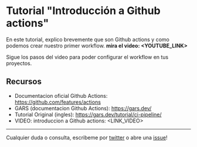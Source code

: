 # Tutorial "Introducción a Github actions"

En este tutorial, explico brevemente que son Github actions y como podemos crear nuestro primer workflow. **mira el video: <YOUTUBE_LINK>**

Sigue los pasos del video para poder configurar el workflow en tus proyectos.

## Recursos

- Documentacion oficial Github Actions: https://github.com/features/actions
- GARS (documentacion Github Actions): https://gars.dev/
- Tutorial Original (ingles): https://gars.dev/tutorial/ci-pipeline/
- VIDEO: introduccion a Github actions: <LINK_VIDEO>

---

Cualquier duda o consulta, escribeme por [twitter](https://hhg.link/twitter) o abre una [issue](https://github.com/horacioh/tutorial-github-actions-push-a-netlify/issues/new)!
